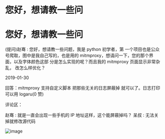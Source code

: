 # 您好，想请教一些问

# 您好，想请教一些问

(提问)赵骞 : 您好，想请教一些问题，我是 python 初学者，第 一个项目也是公众号爬取，图中是我自己写的，也是用的 mitmproxy，想请问一下，您的那个界面，以及字体颜色这部 分是怎么实现的呢？而且我的 mitmproxy 页面显示非常杂乱， 改怎么样优化？

2019-01-30

回答：mitmproxy 支持自定义脚本 把那些无关的日志屏蔽掉 就可以了。日志打印可以用 logaru(0 赞)

评论区：

赵骞 : 就是一直会出现一些手机的 IP 地址这样，这个能屏蔽掉吗？ 呆叔 : 无法关掉就修改源代码

![image](img/Image_166.png)